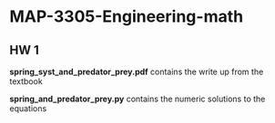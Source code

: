 # MAP-3305-Engineering-math
## HW 1
**spring_syst_and_predator_prey.pdf** contains the write up from the textbook

**spring_and_predator_prey.py** contains the numeric solutions to the equations
